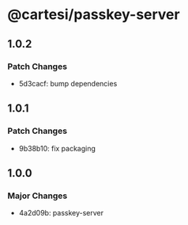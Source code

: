 # @cartesi/passkey-server

## 1.0.2

### Patch Changes

-   5d3cacf: bump dependencies

## 1.0.1

### Patch Changes

-   9b38b10: fix packaging

## 1.0.0

### Major Changes

-   4a2d09b: passkey-server
